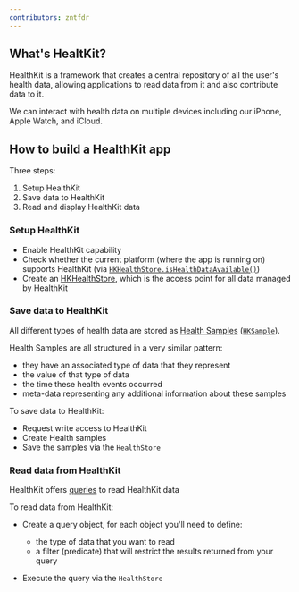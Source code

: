 ```yaml
---
contributors: zntfdr
---
```


## What's HealtKit?

HealthKit is a framework that creates a central repository of all the user's health data, allowing applications to read data from it and also contribute data to it.

We can interact with health data on multiple devices including our iPhone, Apple Watch, and iCloud.

## How to build a HealthKit app

Three steps:

1. Setup HealthKit
2. Save data to HealthKit
3. Read and display HealthKit data 

### Setup HealthKit

- Enable HealthKit capability 
- Check whether the current platform (where the app is running on) supports HealthKit (via [`HKHealthStore.isHealthDataAvailable()`][isHealthDataAvailable])
- Create an [HKHealthStore][HKHealthStore], which is the access point for all data  managed by HealthKit

### Save data to HealthKit

All different types of health data are stored as [Health Samples][sample] ([`HKSample`][HKSample]).

Health Samples are all structured in a very similar pattern:

- they have an associated type of data that they represent
- the value of that type of data
- the time these health events occurred
- meta-data representing any additional information about these samples

To save data to HealthKit:

- Request write access to HealthKit
- Create Health samples
- Save the samples via the `HealthStore`

### Read data from HealthKit

HealthKit offers [queries][queries] to read HealthKit data

To read data from HealthKit:

- Create a query object, for each object you'll need to define:
  - the type of data that you want to read
  - a filter (predicate) that will restrict the results returned from your query

- Execute the query via the `HealthStore`

[queries]: https://developer.apple.com/documentation/healthkit/queries
[HKSample]: https://developer.apple.com/documentation/healthkit/hksample
[sample]: https://developer.apple.com/documentation/healthkit/samples
[HKHealthStore]: https://developer.apple.com/documentation/healthkit/hkhealthstore
[isHealthDataAvailable]: https://developer.apple.com/documentation/healthkit/hkhealthstore/1614180-ishealthdataavailable
